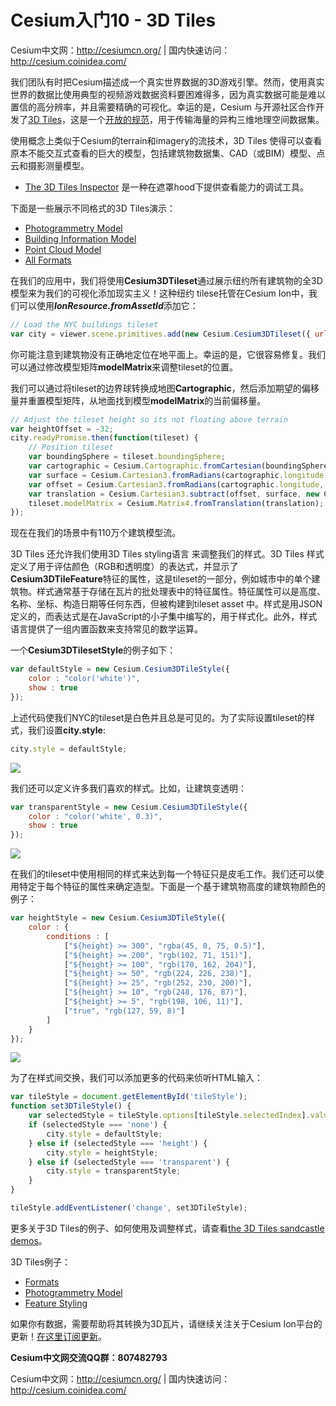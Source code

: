 # Cesium入门10 - 3D Tiles
Cesium中文网：http://cesiumcn.org/ | 国内快速访问：http://cesium.coinidea.com/

我们团队有时把Cesium描述成一个真实世界数据的3D游戏引擎。然而，使用真实世界的数据比使用典型的视频游戏数据资料要困难得多，因为真实数据可能是难以置信的高分辨率，并且需要精确的可视化。幸运的是，Cesium 与开源社区合作开发了[3D Tiles](https://cesiumjs.org/2015/08/10/Introducing-3D-Tiles/)，这是一个[开放的规范](https://github.com/AnalyticalGraphicsInc/3d-tiles)，用于传输海量的异构三维地理空间数据集。

使用概念上类似于Cesium的terrain和imagery的流技术，3D Tiles 使得可以查看原本不能交互式查看的巨大的模型，包括建筑物数据集、CAD（或BIM）模型、点云和摄影测量模型。

- [The 3D Tiles Inspector](https://cesiumjs.org/Cesium/Build/Apps/Sandcastle/index.html?src=3D%20Tiles%20Inspector.html&label=3D%20Tiles)  是一种在遮罩hood下提供查看能力的调试工具。

下面是一些展示不同格式的3D Tiles演示：
- [Photogrammetry Model](https://cesiumjs.org/Cesium/Build/Apps/Sandcastle/index.html?src=3D%20Tiles%20Photogrammetry.html&label=3D%20Tiles)
- [Building Information Model](https://cesiumjs.org/Cesium/Build/Apps/Sandcastle/index.html?src=3D%20Tiles%20BIM.html&label=3D%20Tiles)
- [Point Cloud Model](https://cesiumjs.org/Cesium/Build/Apps/Sandcastle/index.html?src=3D%20Tiles%20Point%20Cloud.html&label=3D%20Tiles)
- [All Formats](https://cesiumjs.org/Cesium/Build/Apps/Sandcastle/index.html?src=3D%20Tiles%20Formats.html&label=3D%20Tiles)

在我们的应用中，我们将使用**Cesium3DTileset**通过展示纽约所有建筑物的全3D模型来为我们的可视化添加现实主义！这种纽约 tilese托管在Cesium Ion中，我们可以使用***IonResource.fromAssetId***添加它：
```javascript
// Load the NYC buildings tileset
var city = viewer.scene.primitives.add(new Cesium.Cesium3DTileset({ url: Cesium.IonResource.fromAssetId(3839) }));
```

你可能注意到建筑物没有正确地定位在地平面上。幸运的是，它很容易修复。我们可以通过修改模型矩阵**modelMatrix**来调整tileset的位置。

我们可以通过将tileset的边界球转换成地图**Cartographic**，然后添加期望的偏移量并重置模型矩阵，从地面找到模型**modelMatrix**的当前偏移量。
```javascript
// Adjust the tileset height so its not floating above terrain
var heightOffset = -32;
city.readyPromise.then(function(tileset) {
    // Position tileset
    var boundingSphere = tileset.boundingSphere;
    var cartographic = Cesium.Cartographic.fromCartesian(boundingSphere.center);
    var surface = Cesium.Cartesian3.fromRadians(cartographic.longitude, cartographic.latitude, 0.0);
    var offset = Cesium.Cartesian3.fromRadians(cartographic.longitude, cartographic.latitude, heightOffset);
    var translation = Cesium.Cartesian3.subtract(offset, surface, new Cesium.Cartesian3());
    tileset.modelMatrix = Cesium.Matrix4.fromTranslation(translation);
});
```

现在在我们的场景中有110万个建筑模型流。

3D Tiles 还允许我们使用3D Tiles styling语言 来调整我们的样式。3D Tiles 样式定义了用于评估颜色（RGB和透明度）的表达式，并显示了**Cesium3DTileFeature**特征的属性，这是tileset的一部分，例如城市中的单个建筑物。样式通常基于存储在瓦片的批处理表中的特征属性。特征属性可以是高度、名称、坐标、构造日期等任何东西，但被构建到tileset asset 中。样式是用JSON定义的，而表达式是在JavaScript的小子集中编写的，用于样式化。此外，样式语言提供了一组内置函数来支持常见的数学运算。

一个**Cesium3DTilesetStyle**的例子如下：
```javascript
var defaultStyle = new Cesium.Cesium3DTileStyle({
    color : "color('white')",
    show : true
});
```

上述代码使我们NYC的tileset是白色并且总是可见的。为了实际设置tileset的样式，我们设置**city.style**:
```javascript
city.style = defaultStyle;
```
![](https://i.loli.net/2018/08/16/5b751e5b9b7c1.jpg)

我们还可以定义许多我们喜欢的样式。比如，让建筑变透明：
```javascript
var transparentStyle = new Cesium.Cesium3DTileStyle({
    color : "color('white', 0.3)",
    show : true
});
```
![](https://i.loli.net/2018/08/16/5b751e7322d12.jpg)

在我们的tileset中使用相同的样式来达到每一个特征只是皮毛工作。我们还可以使用特定于每个特征的属性来确定造型。下面是一个基于建筑物高度的建筑物颜色的例子：
```javascript
var heightStyle = new Cesium.Cesium3DTileStyle({
    color : {
        conditions : [
            ["${height} >= 300", "rgba(45, 0, 75, 0.5)"],
            ["${height} >= 200", "rgb(102, 71, 151)"],
            ["${height} >= 100", "rgb(170, 162, 204)"],
            ["${height} >= 50", "rgb(224, 226, 238)"],
            ["${height} >= 25", "rgb(252, 230, 200)"],
            ["${height} >= 10", "rgb(248, 176, 87)"],
            ["${height} >= 5", "rgb(198, 106, 11)"],
            ["true", "rgb(127, 59, 8)"]
        ]
    }
});
```
![](https://i.loli.net/2018/08/16/5b751e8e8a9f6.jpg)

为了在样式间交换，我们可以添加更多的代码来侦听HTML输入：
```javascript
var tileStyle = document.getElementById('tileStyle');
function set3DTileStyle() {
    var selectedStyle = tileStyle.options[tileStyle.selectedIndex].value;
    if (selectedStyle === 'none') {
        city.style = defaultStyle;
    } else if (selectedStyle === 'height') {
        city.style = heightStyle;
    } else if (selectedStyle === 'transparent') {
        city.style = transparentStyle;
    }
}

tileStyle.addEventListener('change', set3DTileStyle);
```
更多关于3D Tiles的例子、如何使用及调整样式，请查看[the 3D Tiles sandcastle demos](https://cesiumjs.org/Cesium/Build/Apps/Sandcastle/index.html?src=Hello%20World.html&label=3D%20Tiles)。

3D Tiles例子：
- [Formats](https://cesiumjs.org/Cesium/Build/Apps/Sandcastle/index.html?src=3D%20Tiles%20Formats.html&label=3D%20Tiles)
- [Photogrammetry Model](https://cesiumjs.org/Cesium/Build/Apps/Sandcastle/index.html?src=3D%20Tiles%20Photogrammetry.html&label=3D%20Tiles)
- [Feature Styling](https://cesiumjs.org/Cesium/Build/Apps/Sandcastle/index.html?src=3D%20Tiles%20Feature%20Styling.html&label=3D%20Tiles)

如果你有数据，需要帮助将其转换为3D瓦片，请继续关注关于Cesium Ion平台的更新！[在这里订阅更新](https://cesium.com/)。

**Cesium中文网交流QQ群：807482793**

Cesium中文网：http://cesiumcn.org/ | 国内快速访问：http://cesium.coinidea.com/